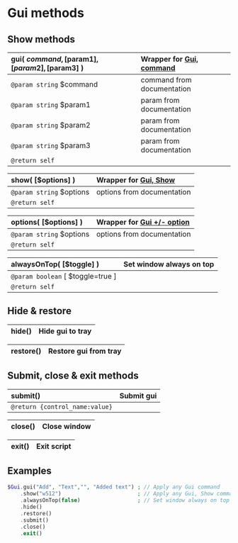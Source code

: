 # Gui methods  ## Show methods  | __gui__( $command, [$param1], [$param2], [$param3] )    |Wrapper for [Gui, command](https://autohotkey.com/docs/commands/Gui.htm)    |  |:---    |:---    |  |`@param string` $command    |command from documentation    |  |`@param string` $param1    |param from documentation    |  |`@param string` $param2    |param from documentation    |  |`@param string` $param3    |param from documentation    |  |`@return self`    |    |  | __show__( [$options] )    |Wrapper for [Gui, Show](https://autohotkey.com/docs/commands/Gui.htm#Show)    |  |:---    |:---    |  |`@param string` $options    |options from documentation    |  |`@return self`    |    |  | __options__( [$options] )    |Wrapper for [Gui +/- option](https://autohotkey.com/docs/commands/Gui.htm#Options)    |  |:---    |:---    |  |`@param string` $options    |options from documentation    |  |`@return self`    |    |  | __alwaysOnTop__( [$toggle] )    |Set window always on top    |  |:---    |:---    |  |`@param boolean` [ $toggle=true ]    |    |  |`@return self`    |    |  ##  Hide & restore  | __hide__()    |Hide gui to tray    |  |:---    |:---    |  | __restore__()    |Restore gui from tray    |  |:---    |:---    |  ##  Submit, close & exit methods  | __submit__()    |Submit gui    |  |:---    |:---    |  |`@return {control_name:value}`    |    |  | __close__()    |Close window    |  |:---    |:---    |  | __exit__()    |Exit script    |  |:---    |:---    |  ## Examples  
``` php
$Gui.gui("Add", "Text","", "Added text") ; // Apply any Gui command    .show("w512")                        ; // Apply any Gui, Show command    .alwaysOnTop(false)                  ; // Set window always on top On\Off    .hide()    .restore()    .submit()    .close()    .exit()
```    